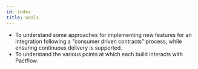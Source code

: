 ```yaml
---
id: index
title: Goals
---
```


* To understand some approaches for implementing new features for an integration following a "consumer driven contracts" process, while ensuring continuous delivery is supported.
* To understand the various points at which each build interacts with Pactflow.
